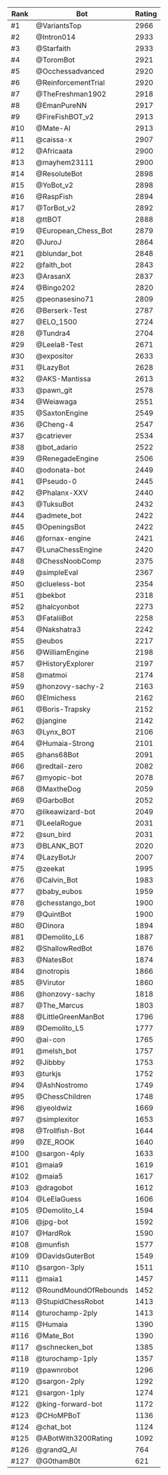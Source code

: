 Rank|Bot|Rating
---|---|---
#1|@VariantsTop|2966
#2|@Intron014|2933
#3|@Starfaith|2933
#4|@ToromBot|2921
#5|@Occhessadvanced|2920
#6|@ReinforcementTrial|2920
#7|@TheFreshman1902|2918
#8|@EmanPureNN|2917
#9|@FireFishBOT_v2|2913
#10|@Mate-AI|2913
#11|@caissa-x|2907
#12|@Africaata|2900
#13|@mayhem23111|2900
#14|@ResoluteBot|2898
#15|@YoBot_v2|2898
#16|@RaspFish|2894
#17|@TorBot_v2|2892
#18|@ttBOT|2888
#19|@European_Chess_Bot|2879
#20|@JuroJ|2864
#21|@blundar_bot|2848
#22|@faith_bot|2843
#23|@ArasanX|2837
#24|@Bingo202|2820
#25|@peonasesino71|2809
#26|@Berserk-Test|2787
#27|@ELO_1500|2724
#28|@Tundra4|2704
#29|@Leela8-Test|2671
#30|@expositor|2633
#31|@LazyBot|2628
#32|@AKS-Mantissa|2613
#33|@pawn_git|2578
#34|@Weiawaga|2551
#35|@SaxtonEngine|2549
#36|@Cheng-4|2547
#37|@catriever|2534
#38|@bot_adario|2522
#39|@RenegadeEngine|2506
#40|@odonata-bot|2449
#41|@Pseudo-0|2445
#42|@Phalanx-XXV|2440
#43|@TuksuBot|2432
#44|@admete_bot|2422
#45|@OpeningsBot|2422
#46|@fornax-engine|2421
#47|@LunaChessEngine|2420
#48|@ChessNoobComp|2375
#49|@simpleEval|2367
#50|@clueless-bot|2354
#51|@bekbot|2318
#52|@halcyonbot|2273
#53|@FataliiBot|2258
#54|@Nakshatra3|2242
#55|@eubos|2217
#56|@WilliamEngine|2198
#57|@HistoryExplorer|2197
#58|@matmoi|2174
#59|@honzovy-sachy-2|2163
#60|@Elmichess|2162
#61|@Boris-Trapsky|2152
#62|@jangine|2142
#63|@Lynx_BOT|2106
#64|@Humaia-Strong|2101
#65|@hans68Bot|2091
#66|@redtail-zero|2082
#67|@myopic-bot|2078
#68|@MaxtheDog|2059
#69|@GarboBot|2052
#70|@likeawizard-bot|2049
#71|@LeelaRogue|2031
#72|@sun_bird|2031
#73|@BLANK_BOT|2020
#74|@LazyBotJr|2007
#75|@zeekat|1995
#76|@Calvin_Bot|1983
#77|@baby_eubos|1959
#78|@chesstango_bot|1900
#79|@QuintBot|1900
#80|@Dinora|1894
#81|@Demolito_L6|1887
#82|@ShallowRedBot|1876
#83|@NatesBot|1874
#84|@notropis|1866
#85|@Virutor|1860
#86|@honzovy-sachy|1818
#87|@The_Marcus|1803
#88|@LittleGreenManBot|1796
#89|@Demolito_L5|1777
#90|@ai-con|1765
#91|@melsh_bot|1757
#92|@Jibbby|1753
#93|@turkjs|1752
#94|@AshNostromo|1749
#95|@ChessChildren|1748
#96|@yeoldwiz|1669
#97|@simplexitor|1653
#98|@Trollfish-Bot|1644
#99|@ZE_ROOK|1640
#100|@sargon-4ply|1633
#101|@maia9|1619
#102|@maia5|1617
#103|@dragobot|1612
#104|@LeElaGuess|1606
#105|@Demolito_L4|1594
#106|@jpg-bot|1592
#107|@HardRok|1590
#108|@munfish|1577
#109|@DavidsGuterBot|1549
#110|@sargon-3ply|1511
#111|@maia1|1457
#112|@RoundMoundOfRebounds|1452
#113|@StupidChessRobot|1413
#114|@turochamp-2ply|1413
#115|@Humaia|1390
#116|@Mate_Bot|1390
#117|@schnecken_bot|1385
#118|@turochamp-1ply|1357
#119|@pawnrobot|1296
#120|@sargon-2ply|1292
#121|@sargon-1ply|1274
#122|@king-forward-bot|1172
#123|@CHoMPBoT|1136
#124|@chat_bot|1124
#125|@ABotWith3200Rating|1092
#126|@grandQ_AI|764
#127|@G0thamB0t|621
